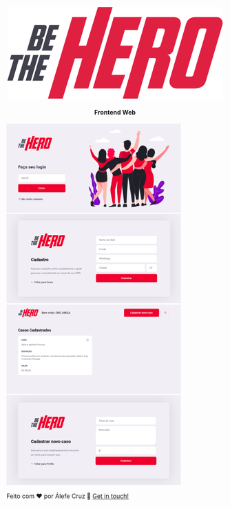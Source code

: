 <div align="center">
    <img alt="TheBeHero"
    src="/assets/logo.svg" />
    <br>
</div>
<h4 align="center">
 Frontend Web
</h4>

<div>
    <img alt="TheBeHero-1"
    src="/assets/web/1.png" width="405px"/>
     <img alt="TheBeHero-2"
    src="/assets/web/2.png" width="405px"/>
     <img alt="TheBeHero-3"
    src="/assets/web/3.png" width="405px"/>
     <img alt="TheBeHero-4"
    src="/assets/web/4.png" width="405px"/>
    <br>
</div>


Feito com ♥ por Álefe Cruz :wave: [Get in touch!](https://www.alefecruz.com.br)
